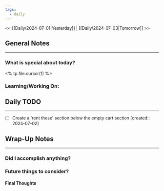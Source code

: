```yaml
---
tags:
  - daily
---
```

<< [[Daily/2024-07-01|Yesterday]] |  [[Daily/2024-07-03|Tomorrow]] >>

## General Notes
---
### What is special about today?
<% tp.file.cursor(1) %>

### Learning/Working On:



## Daily TODO
---
- [ ] Create a 'rent these' section below the empty cart section  [created:: 2024-07-02]



## Wrap-Up Notes
---
### Did I accomplish anything?
### Future things to consider?
#### Final Thoughts


